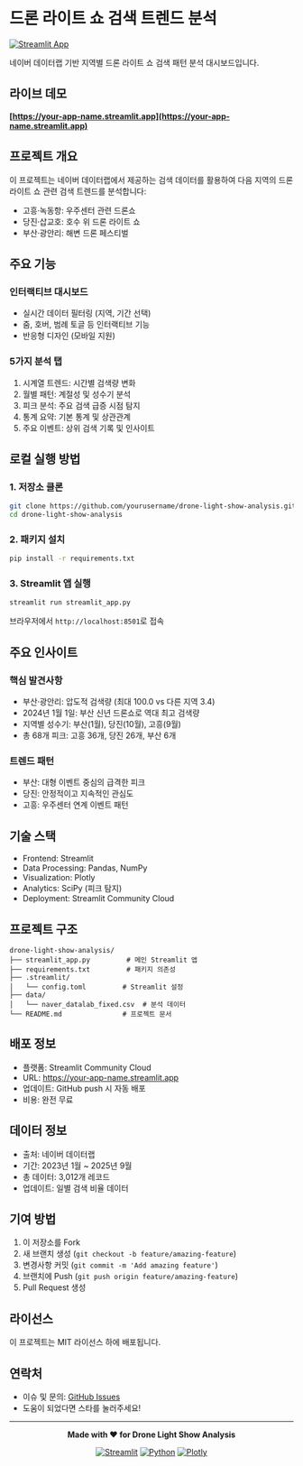 # 드론 라이트 쇼 검색 트렌드 분석

[![Streamlit App](https://static.streamlit.io/badges/streamlit_badge_black_white.svg)](https://your-app-name.streamlit.app)

네이버 데이터랩 기반 지역별 드론 라이트 쇼 검색 패턴 분석 대시보드입니다.

## 라이브 데모

**[https://your-app-name.streamlit.app](https://your-app-name.streamlit.app)**

## 프로젝트 개요

이 프로젝트는 네이버 데이터랩에서 제공하는 검색 데이터를 활용하여 다음 지역의 드론 라이트 쇼 관련 검색 트렌드를 분석합니다:

- 고흥·녹동항: 우주센터 관련 드론쇼
- 당진·삽교호: 호수 위 드론 라이트 쇼  
- 부산·광안리: 해변 드론 페스티벌

## 주요 기능

### 인터랙티브 대시보드
- 실시간 데이터 필터링 (지역, 기간 선택)
- 줌, 호버, 범례 토글 등 인터랙티브 기능
- 반응형 디자인 (모바일 지원)

### 5가지 분석 탭
1. 시계열 트렌드: 시간별 검색량 변화
2. 월별 패턴: 계절성 및 성수기 분석
3. 피크 분석: 주요 검색 급증 시점 탐지
4. 통계 요약: 기본 통계 및 상관관계
5. 주요 이벤트: 상위 검색 기록 및 인사이트

## 로컬 실행 방법

### 1. 저장소 클론
```bash
git clone https://github.com/yourusername/drone-light-show-analysis.git
cd drone-light-show-analysis
```

### 2. 패키지 설치
```bash
pip install -r requirements.txt
```

### 3. Streamlit 앱 실행
```bash
streamlit run streamlit_app.py
```

브라우저에서 `http://localhost:8501`로 접속

## 주요 인사이트

### 핵심 발견사항
- 부산·광안리: 압도적 검색량 (최대 100.0 vs 다른 지역 3.4)
- 2024년 1월 1일: 부산 신년 드론쇼로 역대 최고 검색량
- 지역별 성수기: 부산(1월), 당진(10월), 고흥(9월)
- 총 68개 피크: 고흥 36개, 당진 26개, 부산 6개

### 트렌드 패턴
- 부산: 대형 이벤트 중심의 급격한 피크
- 당진: 안정적이고 지속적인 관심도
- 고흥: 우주센터 연계 이벤트 패턴

## 기술 스택

- Frontend: Streamlit
- Data Processing: Pandas, NumPy
- Visualization: Plotly
- Analytics: SciPy (피크 탐지)
- Deployment: Streamlit Community Cloud

## 프로젝트 구조

```
drone-light-show-analysis/
├── streamlit_app.py         # 메인 Streamlit 앱
├── requirements.txt         # 패키지 의존성
├── .streamlit/
│   └── config.toml         # Streamlit 설정
├── data/
│   └── naver_datalab_fixed.csv  # 분석 데이터
└── README.md               # 프로젝트 문서
```

## 배포 정보

- 플랫폼: Streamlit Community Cloud
- URL: https://your-app-name.streamlit.app
- 업데이트: GitHub push 시 자동 배포
- 비용: 완전 무료

## 데이터 정보

- 출처: 네이버 데이터랩
- 기간: 2023년 1월 ~ 2025년 9월
- 총 데이터: 3,012개 레코드
- 업데이트: 일별 검색 비율 데이터

## 기여 방법

1. 이 저장소를 Fork
2. 새 브랜치 생성 (`git checkout -b feature/amazing-feature`)
3. 변경사항 커밋 (`git commit -m 'Add amazing feature'`)
4. 브랜치에 Push (`git push origin feature/amazing-feature`)
5. Pull Request 생성

## 라이선스

이 프로젝트는 MIT 라이선스 하에 배포됩니다.

## 연락처

- 이슈 및 문의: [GitHub Issues](https://github.com/yourusername/drone-light-show-analysis/issues)
- 도움이 되었다면 스타를 눌러주세요!

---

<div align="center">

**Made with ❤️ for Drone Light Show Analysis**

[![Streamlit](https://img.shields.io/badge/Streamlit-FF4B4B?style=for-the-badge&logo=streamlit&logoColor=white)](https://streamlit.io)
[![Python](https://img.shields.io/badge/Python-3776AB?style=for-the-badge&logo=python&logoColor=white)](https://python.org)
[![Plotly](https://img.shields.io/badge/Plotly-239120?style=for-the-badge&logo=plotly&logoColor=white)](https://plotly.com)

</div>

